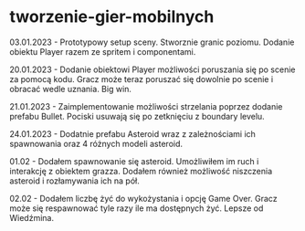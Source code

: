 # tworzenie-gier-mobilnych
03.01.2023 - Prototypowy setup sceny. Stworznie granic poziomu. Dodanie obiektu Player razem ze spritem i componentami.

20.01.2023 - Dodanie obiektowi Player możliwości poruszania się po scenie za pomocą kodu. Gracz może teraz poruszać się dowolnie po scenie i obracać wedle uznania. Big win.

21.01.2023 - Zaimplementowanie możliwości strzelania poprzez dodanie prefabu Bullet. Pociski usuwają się po zetknięciu z boundary levelu. 

24.01.2023 - Dodatnie prefabu Asteroid wraz z zależnościami ich spawnowania oraz 4 różnych modeli asteroid. 

01.02 - Dodałem spawnowanie się asteroid. Umożliwiłem im ruch i interakcję z obiektem grazza. Dodałem również możliwość niszczenia asteroid i rozłamywania ich na pół.

02.02 - Dodałem liczbę żyć do wykożystania i opcję Game Over. Gracz może się respawnować tyle razy ile ma dostępnych żyć. Lepsze od Wiedźmina. 
